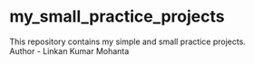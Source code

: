 # my_small_practice_projects
This repository contains my simple and small practice projects.
<br>
Author - Linkan Kumar Mohanta
